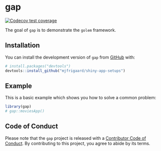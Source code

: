 
<!-- README.md is generated from README.Rmd. Please edit that file -->

# gap

<!-- badges: start -->

[![Codecov test
coverage](https://codecov.io/gh/mjfrigaard/shiny-app-setups/branch/main/graph/badge.svg)](https://app.codecov.io/gh/mjfrigaard/shiny-app-setups?branch=main)
<!-- badges: end -->

The goal of `gap` is to demonstrate the `golem` framework.

## Installation

You can install the development version of `gap` from
[GitHub](https://github.com/) with:

``` r
# install.packages("devtools")
devtools::install_github("mjfrigaard/shiny-app-setups")
```

## Example

This is a basic example which shows you how to solve a common problem:

``` r
library(gap)
# gap::moviesApp()
```

## Code of Conduct

Please note that the `gap` project is released with a
[Contributor Code of
Conduct](https://contributor-covenant.org/version/2/1/CODE_OF_CONDUCT.html).
By contributing to this project, you agree to abide by its terms.
